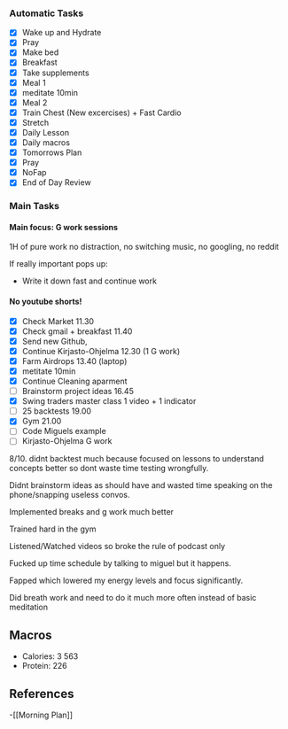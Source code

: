 ### Automatic Tasks
 
- [x] Wake up and Hydrate
- [x] Pray
- [x] Make bed
- [x] Breakfast
- [x] Take supplements
- [x] Meal 1
- [x] meditate 10min
- [x] Meal 2
- [x] Train Chest (New excercises) + Fast Cardio
- [x] Stretch
- [x] Daily Lesson
- [x] Daily macros
- [x] Tomorrows Plan
- [x] Pray
- [x] NoFap
- [x] End of Day Review
### Main Tasks

#### Main focus: G work sessions

1H of pure work no distraction, no switching music, no googling, no reddit

If really important pops up: 

- Write it down fast and continue work

#### No youtube shorts!


- [x] Check Market 11.30
- [x] Check gmail + breakfast 11.40
- [x] Send new Github,
- [x] Continue Kirjasto-Ohjelma 12.30 (1 G work)
- [x] Farm Airdrops 13.40 (laptop)
- [x] metitate 10min
- [x] Continue Cleaning aparment
- [ ] Brainstorm project ideas 16.45
- [x] Swing traders master class 1 video + 1 indicator
- [ ] 25 backtests 19.00
- [x] Gym 21.00
- [ ] Code Miguels example 
- [ ] Kirjasto-Ohjelma G work

8/10. didnt backtest much because focused on lessons to understand concepts better so dont waste time testing wrongfully.

Didnt brainstorm ideas as should have and wasted time speaking on the phone/snapping useless convos. 

Implemented breaks and g work much better

Trained hard in the gym

Listened/Watched videos so broke the rule of podcast only

Fucked up time schedule by talking to miguel but it happens. 

Fapped which lowered my energy levels and focus significantly.


Did  breath work and need to do it much more often instead of basic meditation

## Macros

- Calories: 3 563
- Protein: 226
## References
<!-- Links to pages not referenced in the content -->
-[[Morning Plan]]
